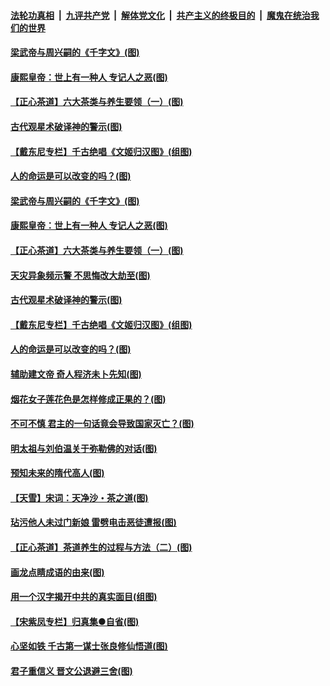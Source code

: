 ####  [法轮功真相](../../../../basic/blob/master/README.md?t=06211802) &nbsp;|&nbsp; [九评共产党](../../../../9ping.md/blob/master/README.md?t=06211802) &nbsp;|&nbsp; [解体党文化](../../../../jtdwh.md/blob/master/README.md?t=06211802)  &nbsp;|&nbsp; [共产主义的终极目的](../../../../gczydzjmd.md/blob/master/README.md?t=06211802) &nbsp;|&nbsp; [魔鬼在统治我们的世界](../../../../mgztzwmdsj.md/blob/master/README.md?t=06211802) 

#### [梁武帝与周兴嗣的《千字文》(图)](../pages/p7/936914.md?t=06211802) 

#### [康熙皇帝：世上有一种人 专记人之恶(图)](../pages/p7/937141.md?t=06211802) 

#### [【正心茶道】六大茶类与养生要领（一）(图)](../pages/p7/936910.md?t=06211802) 

#### [古代观星术破译神的警示(图)](../pages/p7/936938.md?t=06211802) 

#### [【戴东尼专栏】千古绝唱《文姬归汉图》(组图)](../pages/p7/933598.md?t=06211802) 

#### [人的命运是可以改变的吗？(图)](../pages/p7/936633.md?t=06211802) 

#### [梁武帝与周兴嗣的《千字文》(图)](../pages/p7/936914.md?t=06211802) 

#### [康熙皇帝：世上有一种人 专记人之恶(图)](../pages/p7/937141.md?t=06211802) 

#### [【正心茶道】六大茶类与养生要领（一）(图)](../pages/p7/936910.md?t=06211802) 

#### [天灾异象频示警 不思悔改大劫至(图)](../pages/p7/937076.md?t=06211802) 

#### [古代观星术破译神的警示(图)](../pages/p7/936938.md?t=06211802) 

#### [【戴东尼专栏】千古绝唱《文姬归汉图》(组图)](../pages/p7/933598.md?t=06211802) 

#### [人的命运是可以改变的吗？(图)](../pages/p7/936633.md?t=06211802) 

#### [辅助建文帝 奇人程济未卜先知(图)](../pages/p7/936751.md?t=06211802) 

#### [烟花女子莲花色是怎样修成正果的？(图)](../pages/p7/936627.md?t=06211802) 

#### [不可不慎 君主的一句话竟会导致国家灭亡？(图)](../pages/p7/936921.md?t=06211802) 

#### [明太祖与刘伯温关于弥勒佛的对话(图)](../pages/p7/936918.md?t=06211802) 

#### [预知未来的隋代高人(图)](../pages/p7/936519.md?t=06211802) 

#### [【天雪】宋词：天净沙・茶之道(图)](../pages/p7/936606.md?t=06211802) 

#### [玷污他人未过门新娘 雷劈电击恶徒遭报(图)](../pages/p7/936730.md?t=06211802) 

#### [【正心茶道】茶道养生的过程与方法（二）(图)](../pages/p7/936188.md?t=06211802) 

#### [画龙点睛成语的由来(图)](../pages/p7/936521.md?t=06211802) 

#### [用一个汉字揭开中共的真实面目(组图)](../pages/p7/936605.md?t=06211802) 

#### [【宋紫凤专栏】归真集●自省(图)](../pages/p7/936715.md?t=06211802) 

#### [心坚如铁 千古第一谋士张良修仙悟道(图)](../pages/p7/936518.md?t=06211802) 

#### [君子重信义 晋文公退避三舍(图)](../pages/p7/936517.md?t=06211802) 

